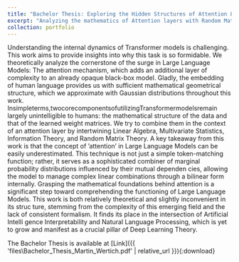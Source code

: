 ```yaml
---
title: "Bachelor Thesis: Exploring the Hidden Structures of Attention Layers in Transformer Models through the Lens of Gaussian Distributions"
excerpt: "Analyzing the mathematics of Attention layers with Random Matriz Theory under a finite-dimensional Gaussian Approximation <br/><img src='/images/bachelor_thesis_image.png'>"
collection: portfolio
---
```


Understanding the internal dynamics of Transformer models is challenging.
 This work aims to provide insights into why this task is so formidable. We
 theoretically analyze the cornerstone of the surge in Large Language Models:
 The attention mechanism, which adds an additional layer of complexity to an
 already opaque black-box model. Gladly, the embedding of human language
 provides us with sufficient mathematical geometrical structure, which we
 approximate with Gaussian distributions throughout this work.
 Insimpleterms,twocorecomponentsofutilizingTransformermodelsremain
 largely unintelligible to humans: the mathematical structure of the data and
 that of the learned weight matrices. We try to combine them in the context
 of an attention layer by intertwining Linear Algebra, Multivariate Statistics,
 Information Theory, and Random Matrix Theory.
 A key takeaway from this work is that the concept of ’attention’ in Large
 Language Models can be easily underestimated. This technique is not just a
 simple token-matching function; rather, it serves as a sophisticated combiner
 of marginal probability distributions influenced by their mutual dependen
cies, allowing the model to manage complex linear combinations through
 a bilinear form internally. Grasping the mathematical foundations behind
 attention is a significant step toward comprehending the functioning of Large
 Language Models.
 This work is both relatively theoretical and slightly inconvenient in its struc
ture, stemming from the complexity of this emerging field and the lack of
 consistent formalism. It finds its place in the intersection of Artificial Intelli
gence Interpretability and Natural Language Processing, which is yet to grow
 and manifest as a crucial pillar of Deep Learning Theory.

The Bachelor Thesis is available at [Link]({{ 'files\Bachelor_Thesis_Martin_Wertich.pdf' | relative_url }}){:download}

